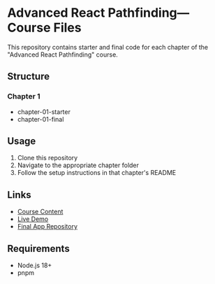 # Advanced React Pathfinding—Course Files

[//]: # (Course title is still up in the air, but this should bring the idea across for now)

This repository contains starter and final code for each chapter of the "Advanced React Pathfinding" course.

## Structure

### Chapter 1

- chapter-01-starter
- chapter-01-final

## Usage

1. Clone this repository
2. Navigate to the appropriate chapter folder
3. Follow the setup instructions in that chapter's README

## Links

- [Course Content](https://renado.gitbook.io/advanced-react-pathfinding)
- [Live Demo](https://www.astarandfriends.io/)
- [Final App Repository](https://github.com/renadope/astar-and-friends)

## Requirements

- Node.js 18+
- pnpm